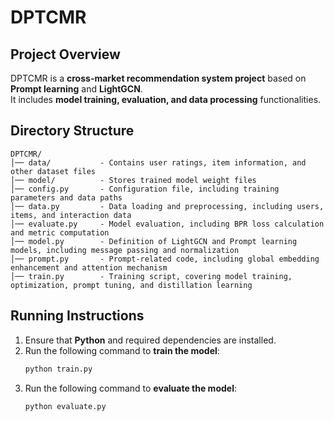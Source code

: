 
# **DPTCMR**

## **Project Overview**
DPTCMR is a **cross-market recommendation system project** based on **Prompt learning** and **LightGCN**.  
It includes **model training, evaluation, and data processing** functionalities.


## **Directory Structure**
```
DPTCMR/
│── data/           - Contains user ratings, item information, and other dataset files
│── model/          - Stores trained model weight files
│── config.py       - Configuration file, including training parameters and data paths
│── data.py         - Data loading and preprocessing, including users, items, and interaction data
│── evaluate.py     - Model evaluation, including BPR loss calculation and metric computation
│── model.py        - Definition of LightGCN and Prompt learning models, including message passing and normalization
│── prompt.py       - Prompt-related code, including global embedding enhancement and attention mechanism
│── train.py        - Training script, covering model training, optimization, prompt tuning, and distillation learning
```

## **Running Instructions**
1. Ensure that **Python** and required dependencies are installed.
2. Run the following command to **train the model**:
    ```bash
    python train.py
    ```
3. Run the following command to **evaluate the model**:
    ```bash
    python evaluate.py
    ```


